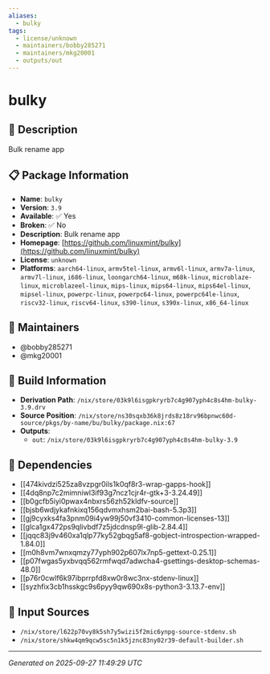 ```yaml
---
aliases:
  - bulky
tags:
  - license/unknown
  - maintainers/bobby285271
  - maintainers/mkg20001
  - outputs/out
---
```


# bulky

## 📝 Description

Bulk rename app

## 📋 Package Information

- **Name**: `bulky`
- **Version**: `3.9`
- **Available**: ✅ Yes
- **Broken**: ✅ No
- **Description**: Bulk rename app
- **Homepage**: [https://github.com/linuxmint/bulky](https://github.com/linuxmint/bulky)
- **License**: `unknown`
- **Platforms**: `aarch64-linux`, `armv5tel-linux`, `armv6l-linux`, `armv7a-linux`, `armv7l-linux`, `i686-linux`, `loongarch64-linux`, `m68k-linux`, `microblaze-linux`, `microblazeel-linux`, `mips-linux`, `mips64-linux`, `mips64el-linux`, `mipsel-linux`, `powerpc-linux`, `powerpc64-linux`, `powerpc64le-linux`, `riscv32-linux`, `riscv64-linux`, `s390-linux`, `s390x-linux`, `x86_64-linux`
## 👥 Maintainers

- @bobby285271
- @mkg20001


## 🔧 Build Information

- **Derivation Path**: `/nix/store/03k9l6isgpkryrb7c4g907yph4c8s4hm-bulky-3.9.drv`
- **Source Position**: `/nix/store/ns30sqxb36k8jrds8z18rv96bpnwc60d-source/pkgs/by-name/bu/bulky/package.nix:67`
- **Outputs**:
  - `out`:  `/nix/store/03k9l6isgpkryrb7c4g907yph4c8s4hm-bulky-3.9`

## 🔗 Dependencies

- [[474kivdzi525za8vzpgr0ils1k0qf8r3-wrap-gapps-hook]]
- [[4dq8np7c2mimniwl3if93g7ncz1cjr4r-gtk+3-3.24.49]]
- [[b0gcfb5iyi0pwax4nbxrs56zh52kldfv-source]]
- [[bjsb6wdjykafnkixq156qdvmxhsm2bai-bash-5.3p3]]
- [[gj9cyxks4fa3pnm09i4yw99j50vf3410-common-licenses-13]]
- [[glca1gx472ps9qlivbdf7z5jdcdnsp9l-glib-2.84.4]]
- [[jqqc83j9v460xa1qlp77ky52gbqg5af8-gobject-introspection-wrapped-1.84.0]]
- [[m0h8vm7wnxqmzy77yph902p607lx7np5-gettext-0.25.1]]
- [[p07fwgas5yxbvqq562rmfwqd7adwcha4-gsettings-desktop-schemas-48.0]]
- [[p76r0cwlf6k97ibprrpfd8xw0r8wc3nx-stdenv-linux]]
- [[syzhfix3cb1hsskgc9s6pyy9qw690x8s-python3-3.13.7-env]]

## 📁 Input Sources

- `/nix/store/l622p70vy8k5sh7y5wizi5f2mic6ynpg-source-stdenv.sh`
- `/nix/store/shkw4qm9qcw5sc5n1k5jznc83ny02r39-default-builder.sh`

---
*Generated on 2025-09-27 11:49:29 UTC*
